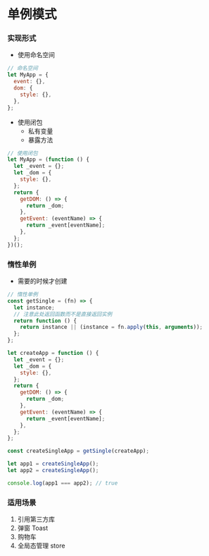 # 单例模式

### 实现形式

- 使用命名空间

```javascript
// 命名空间
let MyApp = {
  event: {},
  dom: {
    style: {},
  },
};
```

- 使用闭包
  - 私有变量
  - 暴露方法

```javascript
// 使用闭包
let MyApp = (function () {
  let _event = {};
  let _dom = {
    style: {},
  };
  return {
    getDOM: () => {
      return _dom;
    },
    getEvent: (eventName) => {
      return _event[eventName];
    },
  };
})();
```

### 惰性单例

- 需要的时候才创建

```javascript
// 惰性单例
const getSingle = (fn) => {
  let instance;
  // 注意此处返回函数而不是直接返回实例
  return function () {
    return instance || (instance = fn.apply(this, arguments));
  };
};

let createApp = function () {
  let _event = {};
  let _dom = {
    style: {},
  };
  return {
    getDOM: () => {
      return _dom;
    },
    getEvent: (eventName) => {
      return _event[eventName];
    },
  };
};

const createSingleApp = getSingle(createApp);

let app1 = createSingleApp();
let app2 = createSingleApp();

console.log(app1 === app2); // true
```

### 适用场景

1.  引用第三方库
2.  弹窗 Toast
3.  购物车
4.  全局态管理 store
